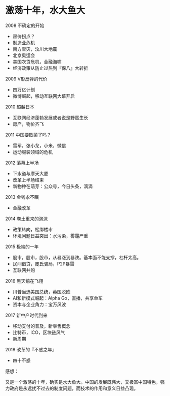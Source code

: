 # 激荡十年，水大鱼大

2008 不确定的开始

- 房价拐点？
- 制造业危机
- 南方雪灾，汶川大地震
- 北京奥运会
- 美国次贷危机，金融海啸
- 经济政策从防止过热到『保八』大转折

2009 V形反弹的代价

- 四万亿计划
- 微博崛起，移动互联网大幕开启

2010 超越日本

- 互联网经济蓬勃发展或者说是野蛮生长
- 房产，物价齐飞

2011 中国要歇菜了吗？

- 雷军，张小龙，小米，微信
- 运动服装领域的危机

2012 落幕上半场

- 下水道与摩天大厦
- 改革上半场结束
- 新物种在萌芽：公众号，今日头条，滴滴

2013 金钱永不眠

- 金融改革

2014 卷土重来的泡沫

- 政策转向，松绑楼市
- 环境问题日益突出：水污染，雾霾严重

2015 极端的一年

- 股市，股市，股市，从暴涨到暴跌。基本面不能支撑，杠杆太高。
- 民间借贷，庞氏骗局，P2P暴雷
- 互联网并购

2016 黑天鹅在飞翔

- 川普当选美国总统，英国脱欧
- AI和新模式崛起：Alpha Go，直播，共享单车
- 资本与企业角力：宝万风波

2017 新中产时代到来

- 移动支付的普及，新零售概念
- 比特币，ICO，区块链风气
- 新周期

2018 改革的『不惑之年』

- 四十不惑



感想：

又是一个激荡的十年，确实是水大鱼大。中国的发展既伟大，又极富中国特色，强力政府是永远扰不过去的制度问题，而技术的作用和意义日益凸现。

